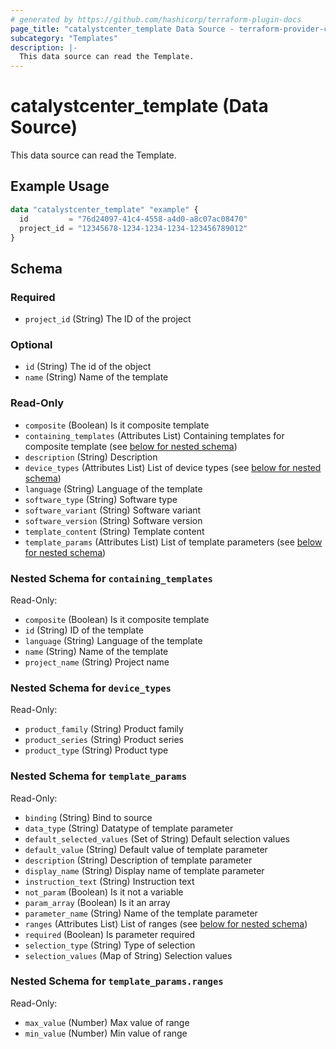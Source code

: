 ```yaml
---
# generated by https://github.com/hashicorp/terraform-plugin-docs
page_title: "catalystcenter_template Data Source - terraform-provider-catalystcenter"
subcategory: "Templates"
description: |-
  This data source can read the Template.
---
```


# catalystcenter_template (Data Source)

This data source can read the Template.

## Example Usage

```terraform
data "catalystcenter_template" "example" {
  id         = "76d24097-41c4-4558-a4d0-a8c07ac08470"
  project_id = "12345678-1234-1234-1234-123456789012"
}
```

<!-- schema generated by tfplugindocs -->
## Schema

### Required

- `project_id` (String) The ID of the project

### Optional

- `id` (String) The id of the object
- `name` (String) Name of the template

### Read-Only

- `composite` (Boolean) Is it composite template
- `containing_templates` (Attributes List) Containing templates for composite template (see [below for nested schema](#nestedatt--containing_templates))
- `description` (String) Description
- `device_types` (Attributes List) List of device types (see [below for nested schema](#nestedatt--device_types))
- `language` (String) Language of the template
- `software_type` (String) Software type
- `software_variant` (String) Software variant
- `software_version` (String) Software version
- `template_content` (String) Template content
- `template_params` (Attributes List) List of template parameters (see [below for nested schema](#nestedatt--template_params))

<a id="nestedatt--containing_templates"></a>
### Nested Schema for `containing_templates`

Read-Only:

- `composite` (Boolean) Is it composite template
- `id` (String) ID of the template
- `language` (String) Language of the template
- `name` (String) Name of the template
- `project_name` (String) Project name


<a id="nestedatt--device_types"></a>
### Nested Schema for `device_types`

Read-Only:

- `product_family` (String) Product family
- `product_series` (String) Product series
- `product_type` (String) Product type


<a id="nestedatt--template_params"></a>
### Nested Schema for `template_params`

Read-Only:

- `binding` (String) Bind to source
- `data_type` (String) Datatype of template parameter
- `default_selected_values` (Set of String) Default selection values
- `default_value` (String) Default value of template parameter
- `description` (String) Description of template parameter
- `display_name` (String) Display name of template parameter
- `instruction_text` (String) Instruction text
- `not_param` (Boolean) Is it not a variable
- `param_array` (Boolean) Is it an array
- `parameter_name` (String) Name of the template parameter
- `ranges` (Attributes List) List of ranges (see [below for nested schema](#nestedatt--template_params--ranges))
- `required` (Boolean) Is parameter required
- `selection_type` (String) Type of selection
- `selection_values` (Map of String) Selection values

<a id="nestedatt--template_params--ranges"></a>
### Nested Schema for `template_params.ranges`

Read-Only:

- `max_value` (Number) Max value of range
- `min_value` (Number) Min value of range

